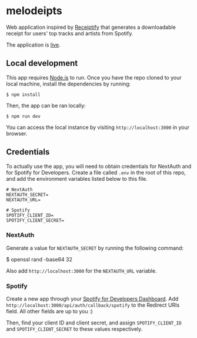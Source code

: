 # melodeipts

Web application inspired by [Receiptify](https://receiptify.herokuapp.com/) that generates a downloadable receipt for users'
top tracks and artists from Spotify.

The application is [live](https://melodeipts.rumeetgoradia.com).

## Local development

This app requires [Node.js](https://nodejs.org/en/) to run. Once you have the repo cloned to your local machine, install the dependencies by running:
```
$ npm install
```
Then, the app can be ran locally:
```
$ npm run dev
```
You can access the local instance by visiting `http://localhost:3000` in your browser.
   
## Credentials

To actually use the app, you will need to obtain credentials for NextAuth and for Spotify for Developers. Create a file called `.env` in the root of this repo, and add the environment variables listed below to this file.

```
# NextAuth
NEXTAUTH_SECRET=
NEXTAUTH_URL=

# Spotify
SPOTIFY_CLIENT_ID=
SPOTIFY_CLIENT_SECRET=
```

### NextAuth

Generate a value for `NEXTAUTH_SECRET` by running the following command:

   $ openssl rand -base64 32
   
Also add `http://localhost:3000` for the `NEXTAUTH_URL` variable.

### Spotify

Create a new app through your [Spotify for Developers Dashboard](https://developer.spotify.com/dashboard/applications). Add `http://localhost:3000/api/auth/callback/spotify` to the Redirect URIs field. All other fields are up to you :)

Then, find your client ID and client secret, and assign `SPOTIFY_CLIENT_ID` and `SPOTIFY_CLIENT_SECRET` to these values respectively.
